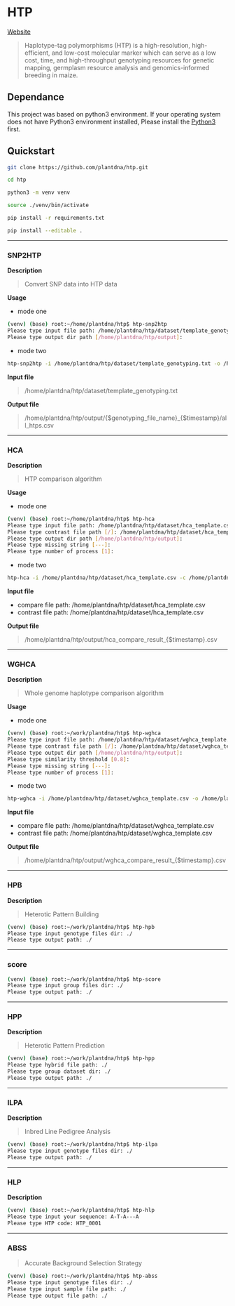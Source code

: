 # HTP
[Website](https://htp.plantdna.site/)
> Haplotype-tag polymorphisms (HTP) is a high-resolution, high-efficient, and low-cost molecular marker which can serve as a low cost, time, and high-throughput genotyping resources for genetic mapping, germplasm resource analysis and genomics-informed breeding in maize. 

## Dependance

This project was based on python3 environment. If your operating system does not have Python3 environment installed, Please install the [Python3](https://www.python.org/downloads/) first.

## Quickstart

```bash
git clone https://github.com/plantdna/htp.git

cd htp

python3 -m venv venv

source ./venv/bin/activate

pip install -r requirements.txt

pip install --editable .
```
---

### SNP2HTP

**Description**

> Convert SNP data into HTP data

**Usage**

- mode one

```bash
(venv) (base) root:~/home/plantdna/htp$ htp-snp2htp
Please type input file path: /home/plantdna/htp/dataset/template_genotyping.txt
Please type output dir path [/home/plantdna/htp/output]: 
```

- mode two

```bash
htp-snp2htp -i /home/plantdna/htp/dataset/template_genotyping.txt -o /home/plantdna/htp/output
```

**Input file**

> /home/plantdna/htp/dataset/template_genotyping.txt

**Output file**

> /home/plantdna/htp/output/{$genotyping_file_name}_{$timestamp}/all_htps.csv
---

### HCA

**Description**

> HTP comparison algorithm

**Usage**

- mode one

```bash
(venv) (base) root:~/home/plantdna/htp$ htp-hca
Please type input file path: /home/plantdna/htp/dataset/hca_template.csv
Please type contrast file path [/]: /home/plantdna/htp/dataset/hca_template.csv
Please type output dir path [/home/plantdna/htp/output]: 
Please type missing string [---]: 
Please type number of process [1]: 
```

- mode two

```bash
htp-hca -i /home/plantdna/htp/dataset/hca_template.csv -c /home/plantdna/htp/dataset/hca_template.csv -o /home/plantdna/htp/output -ms --- -p 1
```
**Input file**

- compare file path: /home/plantdna/htp/dataset/hca_template.csv
- contrast file path: /home/plantdna/htp/dataset/hca_template.csv

**Output file**

> /home/plantdna/htp/output/hca_compare_result_{$timestamp}.csv

---

### WGHCA

**Description**
> Whole genome haplotype comparison algorithm

**Usage**

- mode one

```bash
(venv) (base) root:~/work/plantdna/htp$ htp-wghca
Please type input file path: /home/plantdna/htp/dataset/wghca_template.csv
Please type contrast file path [/]: /home/plantdna/htp/dataset/wghca_template.csv
Please type output dir path [/home/plantdna/htp/output]: 
Please type similarity threshold [0.8]: 
Please type missing string [---]: 
Please type number of process [1]: 
```

- mode two

```bash
htp-wghca -i /home/plantdna/htp/dataset/wghca_template.csv -o /home/plantdna/htp/output -c /home/plantdna/htp/dataset/wghca_template.csv -st 0.8 -ms --- -p 2
```

**Input file**

- compare file path: /home/plantdna/htp/dataset/wghca_template.csv
- contrast file path: /home/plantdna/htp/dataset/wghca_template.csv

**Output file**

> /home/plantdna/htp/output/wghca_compare_result_{$timestamp}.csv
---


### HPB 

**Description**
> Heterotic Pattern Building

```bash
(venv) (base) root:~/work/plantdna/htp$ htp-hpb
Please type input genotype files dir: ./
Please type output path: ./
```
---

### score

```bash
(venv) (base) root:~/work/plantdna/htp$ htp-score
Please type input group files dir: ./
Please type output path: ./
```
---

### HPP

**Description**
> Heterotic Pattern Prediction

```bash
(venv) (base) root:~/work/plantdna/htp$ htp-hpp
Please type hybrid file path: ./
Please type group dataset dir: ./
Please type output path: ./
```
---

### ILPA

**Description**
> Inbred Line Pedigree Analysis

```bash
(venv) (base) root:~/work/plantdna/htp$ htp-ilpa
Please type input genotype files dir: ./
Please type output path: ./
```
---

### HLP

**Description**
>

```bash
(venv) (base) root:~/work/plantdna/htp$ htp-hlp
Please type input your sequence: A-T-A---A
Please type HTP code: HTP_0001
```
---


### ABSS
> Accurate Background Selection Strategy

```bash
(venv) (base) root:~/work/plantdna/htp$ htp-abss
Please type input genotype files dir: ./
Please type input sample file path: ./
Please type output file path: ./
```